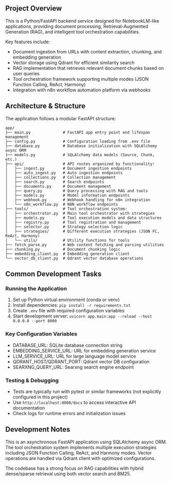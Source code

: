 ## Project Overview

This is a Python/FastAPI backend service designed for NotebookLM-like applications, providing document processing, Retrieval-Augmented Generation (RAG), and intelligent tool orchestration capabilities.

Key features include:
- Document ingestion from URLs with content extraction, chunking, and embedding generation
- Vector storage using Qdrant for efficient similarity search
- RAG implementation that retrieves relevant document chunks based on user queries
- Tool orchestration framework supporting multiple modes (JSON Function Calling, ReAct, Harmony)
- Integration with n8n workflow automation platform via webhooks

## Architecture & Structure

The application follows a modular FastAPI structure:

```
app/
├── main.py              # FastAPI app entry point and lifespan management
├── config.py            # Configuration loading from .env file
├── database.py          # Database initialization with SQLAlchemy async ORM
├── models.py            # SQLAlchemy data models (Source, Chunk, etc.)
├── api/                 # API routes organized by functionality:
│   ├── ingest.py        # Document ingestion endpoints
│   ├── auto_ingest.py   # Auto ingestion endpoints
│   ├── collections.py   # Collection management
│   ├── search.py        # Search endpoints
│   ├── documents.py     # Document management
│   ├── query.py         # Query processing with RAG and tools
│   ├── models.py        # Model information endpoints
│   ├── webhook.py       # Webhook handling for n8n integration
│   └── n8n_workflow.py  # N8N workflow endpoints
├── tools/               # Tool orchestration system:
│   ├── orchestrator.py  # Main tool orchestrator with strategies
│   ├── models.py        # Tool execution models and data structures
│   ├── registry.py      # Tool registration and management
│   ├── selector.py      # Strategy selection logic
│   ├── strategies/      # Different execution strategies (JSON FC, ReAct, Harmony)
│   └── utils/           # Utility functions for tools
├── fetch_parse.py       # Web content fetching and parsing utilities
├── chunking.py          # Document chunking logic
├── embedding_client.py  # Embedding generation client
└── vector_db_client.py  # Qdrant vector database operations
```

## Common Development Tasks

### Running the Application
1. Set up Python virtual environment (conda or venv)
2. Install dependencies: `pip install -r requirements.txt`
3. Create `.env` file with required configuration variables
4. Start development server: `uvicorn app.main:app --reload --host 0.0.0.0 --port 8000`

### Key Configuration Variables
- DATABASE_URL: SQLite database connection string
- EMBEDDING_SERVICE_URL: URL for embedding generation service
- LLM_SERVICE_URL: URL for large language model service
- QDRANT_HOST/QDRANT_PORT: Qdrant vector DB configuration
- SEARXNG_QUERY_URL: Searxng search engine endpoint

### Testing & Debugging
- Tests are typically run with pytest or similar frameworks (not explicitly configured in this project)
- Use `http://localhost:8000/docs` to access interactive API documentation
- Check logs for runtime errors and initialization issues

## Development Notes

This is an asynchronous FastAPI application using SQLAlchemy async ORM. The tool orchestration system implements multiple execution strategies including JSON Function Calling, ReAct, and Harmony modes. Vector operations are handled via Qdrant client with optimized configurations.

The codebase has a strong focus on RAG capabilities with hybrid dense/sparse retrieval using both vector search and BM25.